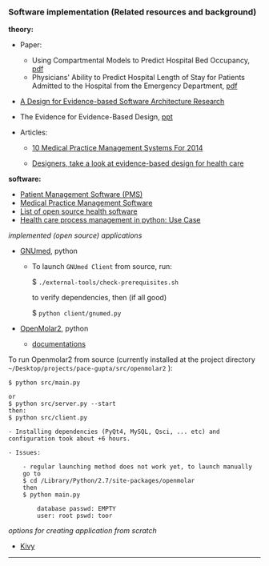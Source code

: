 
### Software implementation (Related resources and background)

**theory:**
- Paper:
	- Using Compartmental Models to Predict Hospital Bed Occupancy, [pdf](http://www.researchgate.net/publication/228850639_Using_Compartmental_Models_to_Predict_Hospital_Bed_Occupancy)
	- Physicians' Ability to Predict Hospital Length of Stay for Patients Admitted to the Hospital from the Emergency Department, [pdf](http://www.ncbi.nlm.nih.gov/pmc/articles/PMC3272796/)
- [A Design for Evidence-based Software Architecture Research](http://users.ece.utexas.edu/~perry/work/papers/R2A-05-Evidence.pdf)

- The Evidence for Evidence-Based Design, [ppt](http://www.aia.org/aiaucmp/groups/aia/documents/pdf/aiab091011.pdf)

- Articles:
	- [10 Medical Practice Management Systems For 2014](http://www.informationweek.com/healthcare/electronic-health-records/10-medical-practice-management-systems-for-2014/d/d-id/1252791?itc=edit%5Fin%5Fbody%5Fcross&image_number=2)

	- [Designers, take a look at evidence-based design for health care](http://www.fastcodesign.com/1418953/designers-take-a-look-at-evidence-based-design-for-health-care)


**software:**

- [Patient Management Software (PMS)](https://en.wikipedia.org/wiki/Patient_management_software)
- [Medical Practice Management Software](https://en.wikipedia.org/wiki/Medical_practice_management_software)
- [List of open source health software](https://en.wikipedia.org/wiki/List_of_open-source_health_software)
- [Health care process management in python: Use Case](http://publications.crs4.it/pubdocs/2011/Cab11/healthcare-process-management-in-python-a-use-case.pdf)



*implemented (open source) applications*

- [GNUmed](http://wiki.gnumed.de/bin/view/Gnumed/InstallerGuideHomeShort), python
	- To launch `GNUmed Client` from source, run:

	    $ `./external-tools/check-prerequisites.sh`

	    to verify dependencies, then (if all good)

	    $ `python client/gnumed.py`


- [OpenMolar2](https://openmolar.com/om2), python

	- [documentations](https://static.openmolar.com/om2/documentation/current/contents.html)

To run Openmolar2 from source (currently installed at the project directory `~/Desktop/projects/pace-gupta/src/openmolar2` ):

	$ python src/main.py

	or
	$ python src/server.py --start
	then:
	$ python src/client.py

	- Installing dependencies (PyQt4, MySQL, Qsci, ... etc) and configuration took about +6 hours.

	- Issues:

		- regular launching method does not work yet, to launch manually
		go to
		$ cd /Library/Python/2.7/site-packages/openmolar
		then
		$ python main.py

			database passwd: EMPTY
			user: root pswd: toor


*options for creating application from scratch*

- [Kivy](http://kivy.org/)


<hr>
